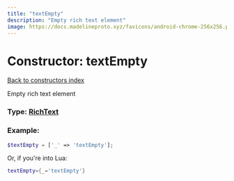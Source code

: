 ```yaml
---
title: "textEmpty"
description: "Empty rich text element"
image: https://docs.madelineproto.xyz/favicons/android-chrome-256x256.png
---
```

# Constructor: textEmpty  
[Back to constructors index](index.md)



Empty rich text element




### Type: [RichText](../types/RichText.md)


### Example:

```php
$textEmpty = ['_' => 'textEmpty'];
```  


Or, if you're into Lua:

```lua
textEmpty={_='textEmpty'}

```


